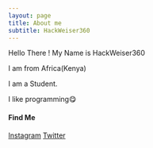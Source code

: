 ```yaml
---
layout: page
title: About me
subtitle: HackWeiser360
---
```


Hello There !
My Name is HackWeiser360

I am from Africa(Kenya)

I am a Student.

I like programming😋



#### Find Me 

[Instagram](https://instagram.com/madmax4708/)
[Twitter](https://twitter.com/503_madmax)